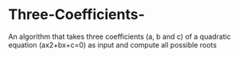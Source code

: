 # Three-Coefficients-
An algorithm that takes three coefficients (a, b and c) of a quadratic equation (ax2+bx+c=0) as input and compute all possible roots
